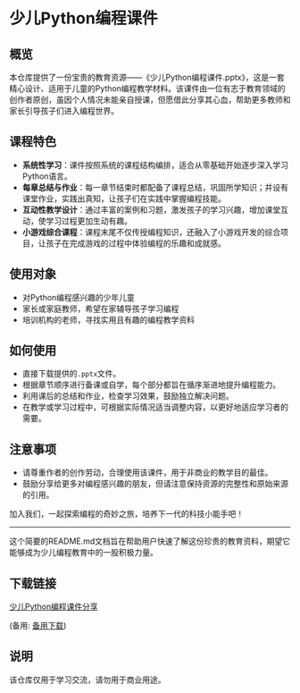# 少儿Python编程课件

## 概览
本仓库提供了一份宝贵的教育资源——《少儿Python编程课件.pptx》，这是一套精心设计、适用于儿童的Python编程教学材料。该课件由一位有志于教育领域的创作者原创，虽因个人情况未能亲自授课，但愿借此分享其心血，帮助更多教师和家长引导孩子们进入编程世界。

## 课程特色
- **系统性学习**：课件按照系统的课程结构编排，适合从零基础开始逐步深入学习Python语言。
- **每章总结与作业**：每一章节结束时都配备了课程总结，巩固所学知识；并设有课堂作业，实践出真知，让孩子们在实践中掌握编程技能。
- **互动性教学设计**：通过丰富的案例和习题，激发孩子的学习兴趣，增加课堂互动，使学习过程更加生动有趣。
- **小游戏综合课程**：课程末尾不仅传授编程知识，还融入了小游戏开发的综合项目，让孩子在完成游戏的过程中体验编程的乐趣和成就感。

## 使用对象
- 对Python编程感兴趣的少年儿童
- 家长或家庭教师，希望在家辅导孩子学习编程
- 培训机构的老师，寻找实用且有趣的编程教学资料

## 如何使用
- 直接下载提供的`.pptx`文件。
- 根据章节顺序进行备课或自学，每个部分都旨在循序渐进地提升编程能力。
- 利用课后的总结和作业，检查学习效果，鼓励独立解决问题。
- 在教学或学习过程中，可根据实际情况适当调整内容，以更好地适应学习者的需要。

## 注意事项
- 请尊重作者的创作劳动，合理使用该课件，用于非商业的教学目的最佳。
- 鼓励分享给更多对编程感兴趣的朋友，但请注意保持资源的完整性和原始来源的引用。

加入我们，一起探索编程的奇妙之旅，培养下一代的科技小能手吧！

---

这个简要的README.md文档旨在帮助用户快速了解这份珍贵的教育资料，期望它能够成为少儿编程教育中的一股积极力量。

## 下载链接
[少儿Python编程课件分享](https://pan.quark.cn/s/ba86938d75a9) 

(备用: [备用下载](https://pan.baidu.com/s/1DVrURePru_pzdH7tGvus2A?pwd=1234))

## 说明

该仓库仅用于学习交流，请勿用于商业用途。
